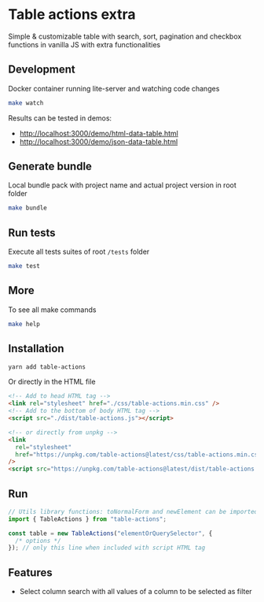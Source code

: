 # Table actions extra

Simple & customizable table with search, sort, pagination and checkbox functions
in vanilla JS with extra functionalities

## Development

Docker container running lite-server and watching code changes

```bash
make watch
```

Results can be tested in demos:

- [http://localhost:3000/demo/html-data-table.html](http://localhost:3000/demo/html-data-table.html)
- [http://localhost:3000/demo/json-data-table.html](http://localhost:3000/demo/json-data-table.html)

## Generate bundle

Local bundle pack with project name and actual project version in root folder

```bash
make bundle
```

## Run tests

Execute all tests suites of root `/tests` folder

```bash
make test
```

## More

To see all make commands

```bash
make help
```

## Installation

```bash
yarn add table-actions
```

Or directly in the HTML file

```html
<!-- Add to head HTML tag -->
<link rel="stylesheet" href="./css/table-actions.min.css" />
<!-- Add to the bottom of body HTML tag -->
<script src="./dist/table-actions.js"></script>

<!-- or directly from unpkg -->
<link
  rel="stylesheet"
  href="https://unpkg.com/table-actions@latest/css/table-actions.min.css"
/>
<script src="https://unpkg.com/table-actions@latest/dist/table-actions.min.js"></script>
```

## Run

```js
// Utils library functions: toNormalForm and newElement can be imported here
import { TableActions } from "table-actions";

const table = new TableActions("elementOrQuerySelector", {
  /* options */
}); // only this line when included with script HTML tag
```

## Features

- Select column search with all values of a column to be selected as filter
